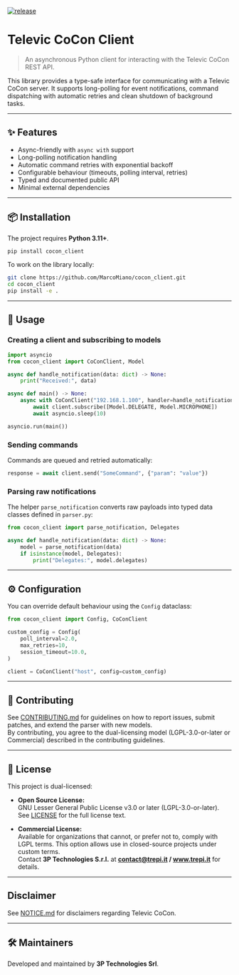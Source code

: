 [![release](https://github.com/MarcoMiano/cocon_client/actions/workflows/release.yml/badge.svg)](https://github.com/MarcoMiano/cocon_client/actions/workflows/release.yml)
# Televic CoCon Client

> An asynchronous Python client for interacting with the Televic CoCon REST API.

This library provides a type-safe interface for communicating with a Televic CoCon
server. It supports long-polling for event notifications, command dispatching with
automatic retries and clean shutdown of background tasks.

---

## ✨ Features

- Async-friendly with `async with` support
- Long-polling notification handling
- Automatic command retries with exponential backoff
- Configurable behaviour (timeouts, polling interval, retries)
- Typed and documented public API
- Minimal external dependencies

---

## 📦 Installation

The project requires **Python 3.11+**.

```bash
pip install cocon_client
```

To work on the library locally:

```bash
git clone https://github.com/MarcoMiano/cocon_client.git
cd cocon_client
pip install -e .
```

---

## 🚀 Usage

### Creating a client and subscribing to models

```python
import asyncio
from cocon_client import CoConClient, Model

async def handle_notification(data: dict) -> None:
    print("Received:", data)

async def main() -> None:
    async with CoConClient("192.168.1.100", handler=handle_notification) as client:
        await client.subscribe([Model.DELEGATE, Model.MICROPHONE])
        await asyncio.sleep(10)

asyncio.run(main())
```

### Sending commands

Commands are queued and retried automatically:

```python
response = await client.send("SomeCommand", {"param": "value"})
```

### Parsing raw notifications

The helper `parse_notification` converts raw payloads into typed data classes
defined in `parser.py`:

```python
from cocon_client import parse_notification, Delegates

async def handle_notification(data: dict) -> None:
    model = parse_notification(data)
    if isinstance(model, Delegates):
        print("Delegates:", model.delegates)
```

---

## ⚙️ Configuration

You can override default behaviour using the `Config` dataclass:

```python
from cocon_client import Config, CoConClient

custom_config = Config(
    poll_interval=2.0,
    max_retries=10,
    session_timeout=10.0,
)

client = CoConClient("host", config=custom_config)
```

---

## 🧰 Contributing

See [CONTRIBUTING.md](./CONTRIBUTING.md) for guidelines on how to report issues,
submit patches, and extend the parser with new models.  
By contributing, you agree to the dual-licensing model (LGPL-3.0-or-later or
Commercial) described in the contributing guidelines.

---

## 📄 License

This project is dual-licensed:

- **Open Source License:**  
  GNU Lesser General Public License v3.0 or later (LGPL-3.0-or-later).  
  See [LICENSE](./LICENSE) for the full license text.

- **Commercial License:**  
  Available for organizations that cannot, or prefer not to, comply with LGPL
  terms. This option allows use in closed-source projects under custom terms.  
  Contact **3P Technologies S.r.l.** at **contact@trepi.it / www.trepi.it**
  for details.

---

## Disclaimer

See [NOTICE.md](NOTICE.md) for disclaimers regarding Televic CoCon.

---

## 🛠 Maintainers

Developed and maintained by **3P Technologies Srl**.